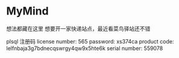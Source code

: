 # MyMind
想法都藏在这里
想要开一家快递站点，最近看菜鸟驿站还不错

plsql 注册码
license number: 565
password: xs374ca
product code: lelfnbaja3g7bdnecqswrgy4qw9x5hte6k
serial number: 559078
